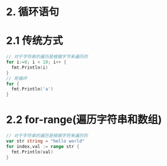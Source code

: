 # 2. 循环语句
# 2.1 传统方式
```go
// 对于字符串的遍历是根据字节来遍历的
for i:=0; i < 10; i++ {
  fmt.Println(i)
}
// 死循环
for {
  fmt.Println('a')
}
```
# 2.2 for-range(遍历字符串和数组)
```go
// 对于字符串的遍历是根据字符来遍历的
var str string = "hello world"
for index,val := range str {
  fmt.Println(val)
}
```